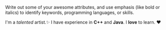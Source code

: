 Write out some of your awesome attributes, and use emphasis (like bold or italics) to identify keywords, programming languages, or skills. 

I'm a *talented* artist.✨
I have experience in **C++** and **Java**. 
I **love** to learn. :heart:
